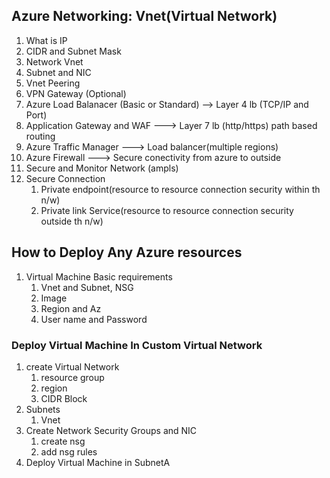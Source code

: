 ## Azure Networking: Vnet(Virtual Network)
   1. What is IP 
   2. CIDR and Subnet Mask 
   3. Network Vnet 
   4. Subnet and NIC 
   5. Vnet Peering 
   6. VPN Gateway (Optional)
   7. Azure Load Balanacer (Basic or Standard)  --> Layer 4 lb (TCP/IP and Port)
   8. Application Gateway and WAF ---> Layer 7 lb (http/https) path based routing 
   9. Azure Traffic Manager ---> Load balancer(multiple regions)
   10. Azure Firewall  ---> Secure conectivity from azure to outside
   11. Secure and Monitor Network (ampls)
   12. Secure Connection 
        1. Private endpoint(resource to resource connection security within th n/w)
        2. Private link Service(resource to resource connection security outside th n/w)


## How to Deploy Any Azure resources 
   1. Virtual Machine  Basic requirements 
       1. Vnet and Subnet, NSG
       2. Image
       3. Region and Az
       4. User name and Password 

### Deploy Virtual Machine In Custom Virtual Network 
   1. create Virtual Network 
      1. resource group
      2. region 
      3. CIDR Block
   2. Subnets 
      1. Vnet
   3. Create Network Security Groups and NIC  
      1. create nsg 
      2. add nsg rules
   4. Deploy Virtual Machine in SubnetA 



